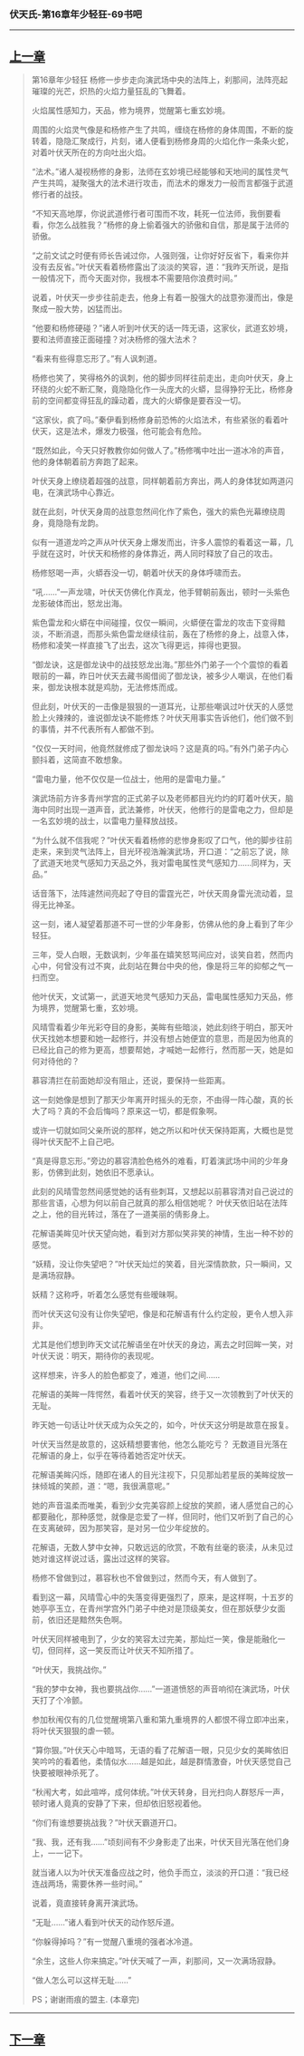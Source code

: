 ### 伏天氏-第16章年少轻狂-69书吧

--------
[上一章](./d40c91817a1c63edc1e1f2d549682c59.md)
--------


>
>
>
>第16章年少轻狂
>杨修一步步走向演武场中央的法阵上，刹那间，法阵亮起璀璨的光芒，炽热的火焰力量狂乱的飞舞着。
>
>火焰属性感知力，天品，修为境界，觉醒第七重玄妙境。
>
>周围的火焰灵气像是和杨修产生了共鸣，缠绕在杨修的身体周围，不断的旋转着，隐隐汇聚成行，片刻，诸人便看到杨修身周的火焰化作一条条火蛇，对着叶伏天所在的方向吐出火焰。
>
>“法术。”诸人凝视杨修的身影，法师在玄妙境已经能够和天地间的属性灵气产生共鸣，凝聚强大的法术进行攻击，而法术的爆发力一般而言都强于武道修行者的战技。
>
>“不知天高地厚，你说武道修行者可围而不攻，耗死一位法师，我倒要看看，你怎么战胜我？”杨修的身上偷着强大的骄傲和自信，那是属于法师的骄傲。
>
>“之前文试之时便有师长告诫过你，人强则强，让你好好反省下，看来你并没有去反省。”叶伏天看着杨修露出了淡淡的笑容，道：“我昨天所说，是指一般情况下，而今天面对你，我根本不需要陪你浪费时间。”
>
>说着，叶伏天一步步往前走去，他身上有着一股强大的战意弥漫而出，像是聚成一股大势，凶猛而出。
>
>“他要和杨修硬碰？”诸人听到叶伏天的话一阵无语，这家伙，武道玄妙境，要和法师直接正面碰撞？对决杨修的强大法术？
>
>“看来有些得意忘形了。”有人讽刺道。
>
>杨修也笑了，笑得格外的讽刺，他的脚步同样往前走出，走向叶伏天，身上环绕的火蛇不断汇聚，竟隐隐化作一头庞大的火蟒，显得狰狞无比，杨修身前的空间都变得狂乱的躁动着，庞大的火蟒像是要吞没一切。
>
>“这家伙，疯了吗。”秦伊看到杨修身前恐怖的火焰法术，有些紧张的看着叶伏天，这是法术，爆发力极强，他可能会有危险。
>
>“既然如此，今天只好教教你如何做人了。”杨修嘴中吐出一道冰冷的声音，他的身体朝着前方奔跑了起来。
>
>叶伏天身上缭绕着超强的战意，同样朝着前方奔出，两人的身体犹如两道闪电，在演武场中心靠近。
>
>就在此刻，叶伏天身周的战意忽然间化作了紫色，强大的紫色光幕缭绕周身，竟隐隐有龙韵。
>
>似有一道道龙吟之声从叶伏天身上爆发而出，许多人震惊的看着这一幕，几乎就在这时，叶伏天和杨修的身体靠近，两人同时释放了自己的攻击。
>
>杨修怒喝一声，火蟒吞没一切，朝着叶伏天的身体呼啸而去。
>
>“吼……”一声龙啸，叶伏天仿佛化作真龙，他手臂朝前轰出，顿时一头紫色龙影破体而出，怒龙出海。
>
>紫色雷龙和火蟒在中间碰撞，仅仅一瞬间，火蟒便在雷龙的攻击下变得黯淡，不断消退，而那头紫色雷龙继续往前，轰在了杨修的身上，战意入体，杨修和凌笑一样直接飞了出去，这次飞得更远，摔得也更狠。
>
>“御龙诀，这是御龙诀中的战技怒龙出海。”那些外门弟子一个个震惊的看着眼前的一幕，昨日叶伏天去藏书阁借阅了御龙诀，被多少人嘲讽，在他们看来，御龙诀根本就是鸡肋，无法修炼而成。
>
>但此刻，叶伏天的一击像是狠狠的一道耳光，让那些嘲讽过叶伏天的人感觉脸上火辣辣的，谁说御龙诀不能修炼？叶伏天用事实告诉他们，他们做不到的事情，并不代表所有人都做不到。
>
>“仅仅一天时间，他竟然就修成了御龙诀吗？这是真的吗。”有外门弟子内心颤抖着，这简直不敢想象。
>
>“雷电力量，他不仅仅是一位战士，他用的是雷电力量。”
>
>演武场前方许多青州学宫的正式弟子以及老师都目光灼灼的盯着叶伏天，脑海中同时出现一道声音，武法兼修，叶伏天，他修行的是雷电之力，但却是一名玄妙境的战士，以雷电力量释放战技。
>
>“为什么就不信我呢？”叶伏天看着杨修的悲惨身影叹了口气，他的脚步往前走来，来到灵气法阵上，目光环视浩瀚演武场，开口道：“之前忘了说，除了武道天地灵气感知力天品之外，我对雷电属性灵气感知力……同样为，天品。”
>
>话音落下，法阵遽然间亮起了夺目的雷霆光芒，叶伏天周身雷光流动着，显得无比神圣。
>
>这一刻，诸人凝望着那道不可一世的少年身影，仿佛从他的身上看到了年少轻狂。
>
>三年，受人白眼，无数讽刺，少年虽在嬉笑怒骂间应对，谈笑自若，然而内心中，何曾没有过不爽，此刻站在舞台中央的他，像是将三年的抑郁之气一扫而空。
>
>他叶伏天，文试第一，武道天地灵气感知力天品，雷电属性感知力天品，修为境界，觉醒第七重，玄妙境。
>
>风晴雪看着少年光彩夺目的身影，美眸有些暗淡，她此刻终于明白，那天叶伏天找她本想要和她一起修行，并没有想占她便宜的意思，而是因为他真的已经比自己的修为更高，想要帮她，才喊她一起修行，然而那一天，她是如何对待他的？
>
>慕容清拦在前面她却没有阻止，还说，要保持一些距离。
>
>这一刻她像是想到了那天少年离开时摇头的无奈，不由得一阵心酸，真的长大了吗？真的不会后悔吗？原来这一切，都是假象啊。
>
>或许一切就如同父亲所说的那样，她之所以和叶伏天保持距离，大概也是觉得叶伏天配不上自己吧。
>
>“真是得意忘形。”旁边的慕容清脸色格外的难看，盯着演武场中间的少年身影，仿佛到此刻，她依旧不愿承认。
>
>此刻的风晴雪忽然间感觉她的话有些刺耳，又想起以前慕容清对自己说过的那些言语，心想为何以前自己就真的那么相信她呢？
>叶伏天依旧站在法阵之上，他的目光转过，落在了一道美丽的倩影身上。
>
>花解语美眸见叶伏天望向她，看到对方那似笑非笑的神情，生出一种不妙的感觉。
>
>“妖精，没让你失望吧？”叶伏天灿烂的笑着，目光深情款款，只一瞬间，又是满场寂静。
>
>妖精？这称呼，听着怎么感觉有些暧昧啊。
>
>而叶伏天这句没有让你失望吧，像是和花解语有什么约定般，更令人想入非非。
>
>尤其是他们想到昨天文试花解语坐在叶伏天的身边，离去之时回眸一笑，对叶伏天说：明天，期待你的表现呢。
>
>这样想来，许多人的脸色都变了，难道，他们之间……
>
>花解语的美眸一阵愕然，看着叶伏天的笑容，终于又一次领教到了叶伏天的无耻。
>
>昨天她一句话让叶伏天成为众矢之的，如今，叶伏天这分明是故意在报复。
>
>叶伏天当然是故意的，这妖精想要害他，他怎么能吃亏？
>无数道目光落在花解语的身上，似乎在等待着她否定叶伏天。
>
>花解语美眸闪烁，随即在诸人的目光注视下，只见那灿若星辰的美眸绽放一抹倾城的笑颜，道：“嗯，我很满意呢。”
>
>她的声音温柔而唯美，看到少女完美容颜上绽放的笑颜，诸人感觉自己的心都要融化，那种感觉，就像是恋爱了一样，但同时，他们又听到了自己的心在支离破碎，因为那笑容，是对另一位少年绽放的。
>
>花解语，无数人梦中女神，只敢远远的欣赏，不敢有丝毫的亵渎，从未见过她对谁这样说过话，露出过这样的笑容。
>
>杨修不曾做到过，慕容秋也不曾做到过，然而今天，有人做到了。
>
>看到这一幕，风晴雪心中的失落变得更强烈了，原来，是这样啊，十五岁的她亭亭玉立，在青州学宫外门弟子中绝对是顶级美女，但在那妖孽少女面前，依旧还是黯然失色啊。
>
>叶伏天同样被电到了，少女的笑容太过完美，那灿烂一笑，像是能融化一切，但同样，这一笑反而让叶伏天不知所措了。
>
>“叶伏天，我挑战你。”
>
>“我的梦中女神，我也要挑战你……”一道道愤怒的声音响彻在演武场，叶伏天打了个冷颤。
>
>参加秋闱仅有的几位觉醒境第八重和第九重境界的人都恨不得立即冲出来，将叶伏天狠狠的虐一顿。
>
>“算你狠。”叶伏天心中暗骂，无语的看了花解语一眼，只见少女的美眸依旧笑吟吟的看着他，柔情似水……越是如此，越是群情激奋，叶伏天感觉自己快要被眼神杀死了。
>
>“秋闱大考，如此喧哗，成何体统。”叶伏天转身，目光扫向人群怒斥一声，顿时诸人竟真的安静了下来，但却依旧怒视着他。
>
>“你们有谁想要挑战我？”叶伏天霸道开口。
>
>“我、我，还有我……”顷刻间有不少身影走了出来，叶伏天目光落在他们身上，一一记下。
>
>就当诸人以为叶伏天准备应战之时，他负手而立，淡淡的开口道：“我已经连战两场，需要休养一些时间。”
>
>说着，竟直接转身离开演武场。
>
>“无耻……”诸人看到叶伏天的动作怒斥道。
>
>“你躲得掉吗？”有一觉醒八重境的强者冰冷道。
>
>“余生，这些人你来搞定。”叶伏天喊了一声，刹那间，又一次满场寂静。
>
>“做人怎么可以这样无耻……”
>
>PS；谢谢雨痕的盟主.
>(本章完)
>
>

--------
[下一章](./a21903347a47fdd2bc2b73cd174d53b7.md)
--------
